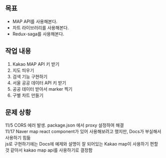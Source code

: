 ## 목표  
- MAP API를 사용해본다.
- 차트 라이브러리를 사용해본다.
- Redux-saga를 사용해본다. 

## 작업 내용
1. Kakao MAP API 키 받기
2. 지도 띄우기
3. 검색 기능 구현하기
4. 서울 공공 데이터 API 키 받기
5. 공공 데이터 받아서 marker 찍기
6. 구별 차트 만들기

## 문제 상황
11/5 CORS 에러 발생. package.json 에서 proxy 설정하여 해결  
11/17 Naver map react component가 있어 사용해보려고 했지만, Docs가 부실해서 사용하기 힘듦  
      js로 구현하기에는 Docs에 예제와 설명이 잘 되어있는 Kakao map이 사용하기 편할 것 같아서 kakao map api를 사용하기로 결정함  